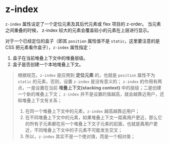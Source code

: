 # z-index

`z-index` 属性设定了一个定位元素及其后代元素或 flex 项目的 z-order。 当元素之间重叠的时候， z-index 较大的元素会覆盖较小的元素在上层进行显示。

对于一个已经定位的盒子（即其 `position` 属性值不是 `static`，这里要注意的是 CSS 把元素看作盒子），`z-index` 属性指定：

1. 盒子在当前堆叠上下文中的堆叠层级。
2. 盒子是否创建一个本地堆叠上下文。

> 根据规范，`z-index` 是应用到 **定位元素** 的，也就是 `position` 属性不为 `static` 的元素，否则，设置 `z-index` 是没有意义的；
> `z-index` 的作用有两点，一是设置在当前 **堆叠上下文(stacking context)** 中的层级；二是创建一个新的堆叠上下文；
> `z-index` 并不是设置的值越高，就会越靠近用户，还和堆叠上下文有关系；
>
> 1. 在同一个堆叠上下文中的元素，`z-index` 越高越靠近用户；
> 2. 在不同堆叠上下文中的元素，如果堆叠上下文一距离用户更近，那么它的所有子元素都在另一个堆叠上下文子元素的前面，也就是离用户更近，不同堆叠上下文中的子元素不可能发生交叉；
> 3. 所以，`z-index` 其实不是一个绝对值，而是一个相对值；

